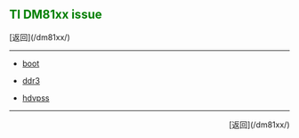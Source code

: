 ## <font color="green">TI DM81xx issue</font> ##

<p align="left">
[返回](/dm81xx/)
<p>
<hr />

*	[boot](/dm81xx/issue/boot)

*	[ddr3](/dm81xx/issue/ddr3)

*	[hdvpss](/dm81xx/issue/hdvpss)

<hr />
<p align="right">
[返回](/dm81xx/)
<p>

